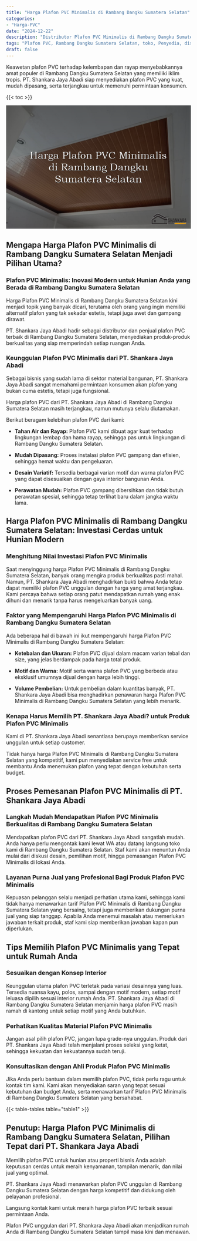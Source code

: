 ```yaml
---
title: "Harga Plafon PVC Minimalis di Rambang Dangku Sumatera Selatan"
categories: 
- "Harga-PVC"
date: "2024-12-22"
description: "Distributor Plafon PVC Minimalis di Rambang Dangku Sumatera Selatan bagi tempat tinggal, kantor, serta ritel. Produk unggulan, variasi motif, variasi warna menarik, beserta jasa pemasangan dikerjakan oleh tim berpengalaman dan kepastian resmi!|Jasa distribusi Plafon PVC Minimalis di Rambang Dangku Sumatera Selatan bagi kebutuhan hunian, perkantoran, maupun toko, dengan material unggulan dan penempatan oleh tim berpengalaman serta garansi resmi.|Alternatif Plafon PVC Minimalis di Rambang Dangku Sumatera Selatan yang andal bagi rumah, kantor, serta gerai, bersama material terbaik dan penempatan oleh tim ahli dan jaminan resmi.|Distribusi Plafon PVC Minimalis di Rambang Dangku Sumatera Selatan untuk rumah, kantor, serta toko, dengan produk unggulan dan pemasangan dikerjakan oleh tim ahli, lengkap beserta kepastian resmi.}"
tags: "Plafon PVC, Rambang Dangku Sumatera Selatan, toko, Penyedia, distributor"
draft: false
---
```


Keawetan plafon PVC terhadap kelembapan dan rayap menyebabkannya amat populer di Rambang Dangku Sumatera Selatan yang memiliki iklim tropis. PT. Shankara Jaya Abadi siap menyediakan plafon PVC yang kuat, mudah dipasang, serta terjangkau untuk memenuhi permintaan konsumen.

{{< toc >}}

![Harga Plafon PVC Minimalis di Rambang Dangku Sumatera Selatan](/images/Harga-PVC/Harga-Plafon-PVC-Minimalis-di-Rambang-Dangku-Sumatera-Selatan.png)


## Mengapa Harga Plafon PVC Minimalis di Rambang Dangku Sumatera Selatan Menjadi Pilihan Utama?

### Plafon PVC Minimalis: Inovasi Modern untuk Hunian Anda yang Berada di Rambang Dangku Sumatera Selatan

Harga Plafon PVC Minimalis di Rambang Dangku Sumatera Selatan kini menjadi topik yang banyak dicari, terutama oleh orang yang ingin memiliki alternatif plafon yang tak sekadar estetis, tetapi juga awet dan gampang dirawat.

PT. Shankara Jaya Abadi hadir sebagai distributor dan penjual plafon PVC terbaik di Rambang Dangku Sumatera Selatan, menyediakan produk-produk berkualitas yang siap memperindah setiap ruangan Anda.

### Keunggulan Plafon PVC Minimalis dari PT. Shankara Jaya Abadi

Sebagai bisnis yang sudah lama di sektor material bangunan, PT. Shankara Jaya Abadi sangat memahami permintaan konsumen akan plafon yang bukan cuma estetis, tetapi juga fungsional.

Harga plafon PVC dari PT. Shankara Jaya Abadi di Rambang Dangku Sumatera Selatan masih terjangkau, namun mutunya selalu diutamakan.

Berikut beragam kelebihan plafon PVC dari kami:

- **Tahan Air dan Rayap:** Plafon PVC kami dibuat agar kuat terhadap lingkungan lembap dan hama rayap, sehingga pas untuk lingkungan di Rambang Dangku Sumatera Selatan.

- **Mudah Dipasang:** Proses instalasi plafon PVC gampang dan efisien, sehingga hemat waktu dan pengeluaran.

- **Desain Variatif:** Tersedia berbagai varian motif dan warna plafon PVC yang dapat disesuaikan dengan gaya interior bangunan Anda.

- **Perawatan Mudah:** Plafon PVC gampang dibersihkan dan tidak butuh perawatan spesial, sehingga tetap terlihat baru dalam jangka waktu lama.

## Harga Plafon PVC Minimalis di Rambang Dangku Sumatera Selatan: Investasi Cerdas untuk Hunian Modern

### Menghitung Nilai Investasi Plafon PVC Minimalis

Saat menyinggung harga Plafon PVC Minimalis di Rambang Dangku Sumatera Selatan, banyak orang mengira produk berkualitas pasti mahal. Namun, PT. Shankara Jaya Abadi menghadirkan bukti bahwa Anda tetap dapat memiliki plafon PVC unggulan dengan harga yang amat terjangkau. Kami percaya bahwa setiap orang patut mendapatkan rumah yang enak dihuni dan menarik tanpa harus mengeluarkan banyak uang.

### Faktor yang Mempengaruhi Harga Plafon PVC Minimalis di Rambang Dangku Sumatera Selatan

Ada beberapa hal di bawah ini ikut mempengaruhi harga Plafon PVC Minimalis di Rambang Dangku Sumatera Selatan:

- **Ketebalan dan Ukuran:** Plafon PVC dijual dalam macam varian tebal dan size, yang jelas berdampak pada harga total produk.

- **Motif dan Warna:** Motif serta warna plafon PVC yang berbeda atau eksklusif umumnya dijual dengan harga lebih tinggi.

- **Volume Pembelian:** Untuk pembelian dalam kuantitas banyak, PT. Shankara Jaya Abadi bisa menghadirkan penawaran harga Plafon PVC Minimalis di Rambang Dangku Sumatera Selatan yang lebih menarik.

### Kenapa Harus Memilih PT. Shankara Jaya Abadi? untuk Produk Plafon PVC Minimalis

Kami di PT. Shankara Jaya Abadi senantiasa berupaya memberikan service unggulan untuk setiap customer.

Tidak hanya harga Plafon PVC Minimalis di Rambang Dangku Sumatera Selatan yang kompetitif, kami pun menyediakan service free untuk membantu Anda menemukan plafon yang tepat dengan kebutuhan serta budget.

## Proses Pemesanan Plafon PVC Minimalis di PT. Shankara Jaya Abadi

### Langkah Mudah Mendapatkan Plafon PVC Minimalis Berkualitas di Rambang Dangku Sumatera Selatan

Mendapatkan plafon PVC dari PT. Shankara Jaya Abadi sangatlah mudah. Anda hanya perlu mengontak kami lewat WA atau datang langsung toko kami di Rambang Dangku Sumatera Selatan. Staf kami akan menuntun Anda mulai dari diskusi desain, pemilihan motif, hingga pemasangan Plafon PVC Minimalis di lokasi Anda.

### Layanan Purna Jual yang Profesional Bagi Produk Plafon PVC Minimalis

Kepuasan pelanggan selalu menjadi perhatian utama kami, sehingga kami tidak hanya menawarkan tarif Plafon PVC Minimalis di Rambang Dangku Sumatera Selatan yang bersaing, tetapi juga memberikan dukungan purna jual yang siap tanggap. Apabila Anda menemui masalah atau memerlukan jawaban terkait produk, staf kami siap memberikan jawaban kapan pun diperlukan.

## Tips Memilih Plafon PVC Minimalis yang Tepat untuk Rumah Anda

### Sesuaikan dengan Konsep Interior

Keunggulan utama plafon PVC terletak pada variasi desainnya yang luas. Tersedia nuansa kayu, polos, sampai dengan motif modern, setiap motif leluasa dipilih sesuai interior rumah Anda. PT. Shankara Jaya Abadi di Rambang Dangku Sumatera Selatan menjamin harga plafon PVC masih ramah di kantong untuk setiap motif yang Anda butuhkan.

### Perhatikan Kualitas Material Plafon PVC Minimalis

Jangan asal pilih plafon PVC, jangan lupa grade-nya unggulan. Produk dari PT. Shankara Jaya Abadi telah menjalani proses seleksi yang ketat, sehingga kekuatan dan kekuatannya sudah teruji.

### Konsultasikan dengan Ahli Produk Plafon PVC Minimalis

Jika Anda perlu bantuan dalam memilih plafon PVC, tidak perlu ragu untuk kontak tim kami. Kami akan menyediakan saran yang tepat sesuai kebutuhan dan budget Anda, serta menawarkan tarif Plafon PVC Minimalis di Rambang Dangku Sumatera Selatan yang bersahabat.

{{< table-tables table="table1" >}}

## Penutup: Harga Plafon PVC Minimalis di Rambang Dangku Sumatera Selatan, Pilihan Tepat dari PT. Shankara Jaya Abadi

Memilih plafon PVC untuk hunian atau properti bisnis Anda adalah keputusan cerdas untuk meraih kenyamanan, tampilan menarik, dan nilai jual yang optimal.

PT. Shankara Jaya Abadi menawarkan plafon PVC unggulan di Rambang Dangku Sumatera Selatan dengan harga kompetitif dan didukung oleh pelayanan profesional.

Langsung kontak kami untuk meraih harga plafon PVC terbaik sesuai permintaan Anda.

Plafon PVC unggulan dari PT. Shankara Jaya Abadi akan menjadikan rumah Anda di Rambang Dangku Sumatera Selatan tampil masa kini dan menawan.